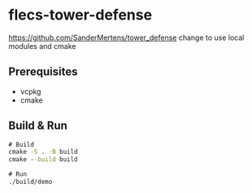 # flecs-tower-defense

https://github.com/SanderMertens/tower_defense change to use local modules and cmake

## Prerequisites

- vcpkg
- cmake

## Build & Run

```cmd
# Build
cmake -S . -B build
cmake --build build

# Run
./build/demo
```
